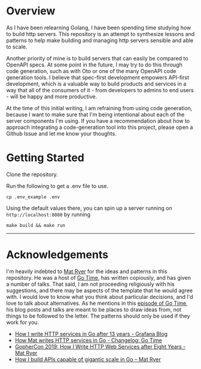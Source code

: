 # Overview

As I have been relearning Golang, I have been spending time studying how to build http servers. This repository is an attempt to synthesize lessons and patterns to help make building and managing http servers sensible and able to scale.

Another priority of mine is to build servers that can easily be compared to OpenAPI specs. At some point in the future, I may try to do this through code generation, such as with Oto or one of the many OpenAPI code generation tools. I believe that spec-first development empowers API-first development, which is a valuable way to build products and services in a way that all of the consumers of it - from developers to admins to end users - will be happy and more productive.

At the time of this initial writing, I am refraining from using code generation, because I want to make sure that I'm being intentional about each of the server components I'm using. If you have a recommendation about how to approach integrating a code-generation tool into this project, please open a Github Issue and let me know your thoughts.

# Getting Started

Clone the repository.

Run the following to get a .env file to use.
```shell
cp .env_example .env
```

Using the default values there, you can spin up a server running on `http://localhost:8080` by running

```shell
make build && make run
```

---

# Acknowledgements

I'm heavily indebted to [Mat Ryer](https://github.com/matryer) for the ideas and patterns in this repository. He was a host of [Go Time](https://changelog.com/gotime), has written copiously, and has given a number of talks. That said, I am not proceeding religiously with his suggestions, and there may be aspects of the template that he would agree with. I would love to know what you think about particular decisions, and I'd love to talk about alternatives. As he mentions in this [episode of Go Time](https://www.youtube.com/watch?v=tJ1zvBBkmmY&ab_channel=Changelog), his blog posts and talks are meant to be places to draw ideas from, not things to be followed to the letter. The patterns should only be used if they work for you.

- [How I write HTTP services in Go after 13 years - Grafana Blog](https://grafana.com/blog/2024/02/09/how-i-write-http-services-in-go-after-13-years/)
- [How Mat writes HTTP services in Go - Changelog: Go Time](https://www.youtube.com/watch?v=tJ1zvBBkmmY&ab_channel=Changelog)
- [GopherCon 2019: How I Write HTTP Web Services after Eight Years - Mat Ryer](https://www.youtube.com/watch?v=rWBSMsLG8po&ab_channel=GopherAcademy)
- [How I build APIs capable of gigantic scale in Go – Mat Ryer](https://www.youtube.com/watch?v=FkPqqakDeRY)


